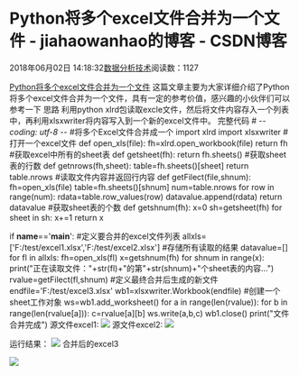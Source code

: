 
# Python将多个excel文件合并为一个文件 - jiahaowanhao的博客 - CSDN博客


2018年06月02日 14:18:32[数据分析技术](https://me.csdn.net/jiahaowanhao)阅读数：1127


[Python将多个excel文件合并为一个文件](http://cda.pinggu.org/view/25711.html)
这篇文章主要为大家详细介绍了Python将多个excel文件合并为一个文件，具有一定的参考价值，感兴趣的小伙伴们可以参考一下
思路
利用python xlrd包读取excle文件，然后将文件内容存入一个列表中，再利用xlsxwriter将内容写入到一个新的excel文件中。
完整代码
\# -*- coding: utf-8 -*-
\#将多个Excel文件合并成一个
import xlrd
import xlsxwriter
\#打开一个excel文件
def open_xls(file):
fh=xlrd.open_workbook(file)
return fh
\#获取excel中所有的sheet表
def getsheet(fh):
return fh.sheets()
\#获取sheet表的行数
def getnrows(fh,sheet):
table=fh.sheets()[sheet]
return table.nrows
\#读取文件内容并返回行内容
def getFilect(file,shnum):
fh=open_xls(file)
table=fh.sheets()[shnum]
num=table.nrows
for row in range(num):
rdata=table.row_values(row)
datavalue.append(rdata)
return datavalue
\#获取sheet表的个数
def getshnum(fh):
x=0
sh=getsheet(fh)
for sheet in sh:
x+=1
return x

if __name__=='__main__':
\#定义要合并的excel文件列表
allxls=['F:/test/excel1.xlsx','F:/test/excel2.xlsx']
\#存储所有读取的结果
datavalue=[]
for fl in allxls:
fh=open_xls(fl)
x=getshnum(fh)
for shnum in range(x):
print("正在读取文件："+str(fl)+"的第"+str(shnum)+"个sheet表的内容...")
rvalue=getFilect(fl,shnum)
\#定义最终合并后生成的新文件
endfile='F:/test/excel3.xlsx'
wb1=xlsxwriter.Workbook(endfile)
\#创建一个sheet工作对象
ws=wb1.add_worksheet()
for a in range(len(rvalue)):
for b in range(len(rvalue[a])):
c=rvalue[a][b]
ws.write(a,b,c)
wb1.close()
print("文件合并完成")
源文件excel1:
![](http://cda.pinggu.org/uploadfile/image/20180602/20180602064347_42217.png)
源文件excel2:
![](http://cda.pinggu.org/uploadfile/image/20180602/20180602064354_47113.png)

运行结果：
![](http://cda.pinggu.org/uploadfile/image/20180602/20180602064402_33267.png)
合并后的excel3

![](http://cda.pinggu.org/uploadfile/image/20180602/20180602064412_73396.png)



